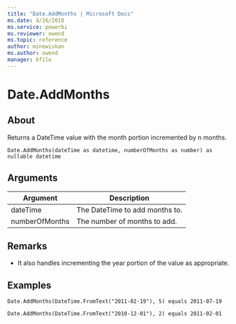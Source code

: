 ```yaml
---
title: "Date.AddMonths | Microsoft Docs"
ms.date: 4/16/2018
ms.service: powerbi
ms.reviewer: owend
ms.topic: reference
author: minewiskan
ms.author: owend
manager: kfile
---
```

# Date.AddMonths

  
## About  
Returns a DateTime value with the month portion incremented by n months.  
  
```  
Date.AddMonths(dateTime as datetime, numberOfMonths as number) as nullable datetime  
```  
  
## Arguments  
  
|Argument|Description|  
|------------|---------------|  
|dateTime|The DateTime to add months to.|  
|numberOfMonths|The number of months to add.|  
  
## Remarks  
  
-   It also handles incrementing the year portion of the value as appropriate.  
  
## Examples  
  
```  
Date.AddMonths(DateTime.FromText("2011-02-19"), 5) equals 2011-07-19  
```  
  
```  
Date.AddMonths(DateTime.FromText("2010-12-01"), 2) equals 2011-02-01  
```  
